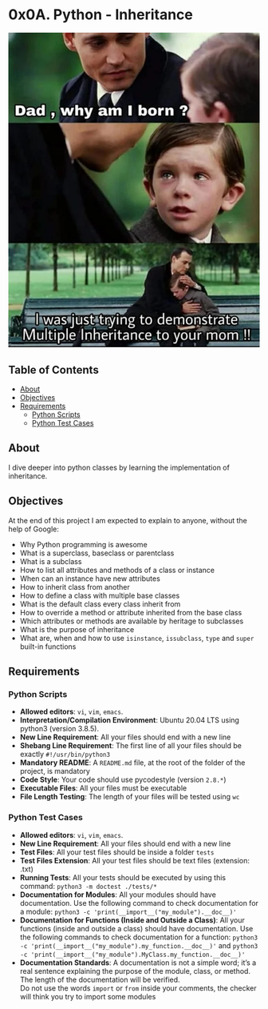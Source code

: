 # 0x0A. Python - Inheritance

<a href="https://github.com/Huclark/memes/blob/main/Python%20inheritance%20meme.png?raw=true"><img src="https://github.com/Huclark/memes/blob/main/Python%20inheritance%20meme.png?raw=true"></a>

## Table of Contents
- [About](#about)
- [Objectives](#objectives)
- [Requirements](#requirements)
    - [Python Scripts](#python-scripts)
    - [Python Test Cases](#python-test-cases)

## About
I dive deeper into python classes by learning the implementation of inheritance.

## Objectives
At the end of this project I am expected to explain to anyone, without the help of Google:
- Why Python programming is awesome
- What is a superclass, baseclass or parentclass
- What is a subclass
- How to list all attributes and methods of a class or instance
- When can an instance have new attributes
- How to inherit class from another
- How to define a class with multiple base classes
- What is the default class every class inherit from
- How to override a method or attribute inherited from the base class
- Which attributes or methods are available by heritage to subclasses
- What is the purpose of inheritance
- What are, when and how to use `isinstance`, `issubclass`, `type` and `super` built-in functions
## Requirements
### Python Scripts
- **Allowed editors**: `vi`, `vim`, `emacs`.
- **Interpretation/Compilation Environment**: Ubuntu 20.04 LTS using python3 (version 3.8.5).
- **New Line Requirement**: All your files should end with a new line
- **Shebang Line Requirement**: The first line of all your files should be exactly `#!/usr/bin/python3`
- **Mandatory README**: A `README.md` file, at the root of the folder of the project, is mandatory
- **Code Style**: Your code should use pycodestyle (version `2.8.*`)
- **Executable Files**: All your files must be executable
- **File Length Testing**: The length of your files will be tested using `wc`

### Python Test Cases
- **Allowed editors**: `vi`, `vim`, `emacs`.
- **New Line Requirement**: All your files should end with a new line
- **Test Files**: All your test files should be inside a folder `tests`
- **Test Files Extension**: All your test files should be text files (extension: .txt)
- **Running Tests**: All your tests should be executed by using this command: `python3 -m doctest ./tests/*`
- **Documentation for Modules**: All your modules should have documentation. Use the following command to check documentation for a module: `python3 -c 'print(__import__("my_module").__doc__)'`
- **Documentation for Functions (Inside and Outside a Class)**: All your functions (inside and outside a class) should have documentation. Use the following commands to check documentation for a function: `python3 -c 'print(__import__("my_module").my_function.__doc__)'` and `python3 -c 'print(__import__("my_module").MyClass.my_function.__doc__)'`
- **Documentation Standards**: A documentation is not a simple word; it’s a real sentence explaining the purpose of the module, class, or method. The length of the documentation will be verified. <br> Do not use the words `import` or `from` inside your comments, the checker will think you try to import some modules
